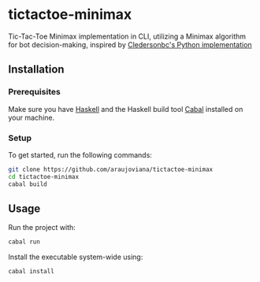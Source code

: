 # tictactoe-minimax

Tic-Tac-Toe Minimax implementation in CLI, utilizing a Minimax algorithm for bot decision-making, inspired by [Cledersonbc's Python implementation](https://github.com/Cledersonbc/tic-tac-toe-minimax)

## Installation

### Prerequisites

Make sure you have [Haskell](https://www.haskell.org/downloads/) and the Haskell build tool [Cabal](https://www.haskell.org/cabal/) installed on your machine.

### Setup 

To get started, run the following commands:

```sh
git clone https://github.com/araujoviana/tictactoe-minimax
cd tictactoe-minimax
cabal build
```

## Usage

Run the project with:

``` sh
cabal run
```

Install the executable system-wide using:

``` sh
cabal install
```
